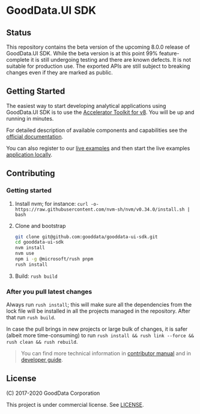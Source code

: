 # GoodData.UI SDK

## Status

This repository contains the beta version of the upcoming 8.0.0 release of GoodData.UI SDK. While the beta version is
at this point 99% feature-complete it is still undergoing testing and there are known defects. It is not suitable for
production use. The exported APIs are still subject to breaking changes even if they are marked as public.

## Getting Started

The easiest way to start developing analytical applications using GoodData.UI SDK is to use
the [Accelerator Toolkit for v8](https://github.com/gooddata/gooddata-create-gooddata-react-app/tree/sdk8). You will
be up and running in minutes.

For detailed description of available components and capabilities see the [official documentation](https://sdk.gooddata.com/gooddata-ui/docs/about_gooddataui.html).

You can also register to our [live examples](https://gooddata-examples.herokuapp.com/login) and then start the live examples
[application locally](examples/sdk-examples).

## Contributing

### Getting started

1.  Install nvm; for instance: `curl -o- https://raw.githubusercontent.com/nvm-sh/nvm/v0.34.0/install.sh | bash`
2.  Clone and bootstrap

    ```bash
    git clone git@github.com:gooddata/gooddata-ui-sdk.git
    cd gooddata-ui-sdk
    nvm install
    nvm use
    npm i -g @microsoft/rush pnpm
    rush install
    ```

3.  Build: `rush build`

### After you pull latest changes

Always run `rush install`; this will make sure all the dependencies from the lock file will be installed in all
the projects managed in the repository. After that run `rush build`.

In case the pull brings in new projects or large bulk of changes, it is safer (albeit more time-consuming) to run
`rush install && rush link --force && rush clean && rush rebuild`.

> You can find more technical information in [contributor manual](./docs/contributing.md) and in [developer guide](./docs/sdk-dev.md).

## License

(C) 2017-2020 GoodData Corporation

This project is under commercial license. See [LICENSE](LICENSE).
